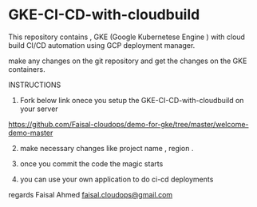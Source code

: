 # GKE-CI-CD-with-cloudbuild

This repository contains , GKE (Google Kubernetese Engine ) with cloud build CI/CD automation using GCP deployment manager.

make any changes on the git repository and get the changes on the GKE containers.

INSTRUCTIONS

1. Fork below link onece you setup the GKE-CI-CD-with-cloudbuild on your server

https://github.com/Faisal-cloudops/demo-for-gke/tree/master/welcome-demo-master

2. make necessary changes like project name , region .

3. once you commit the code the magic starts

4. you can use your own application to do ci-cd deployments

regards
Faisal Ahmed
faisal.cloudops@gmail.com


